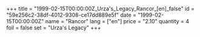 +++
title = "1999-02-15T00:00:00Z_Urza's_Legacy_Rancor_[en]_false"
id = "59e256c2-38df-4012-9308-ce17dd889e5f"
date = "1999-02-15T00:00:00Z"
name = "Rancor"
lang = ["en"]
price = "2.10"
quantity = 4
foil = false
set = "Urza's Legacy"
+++
